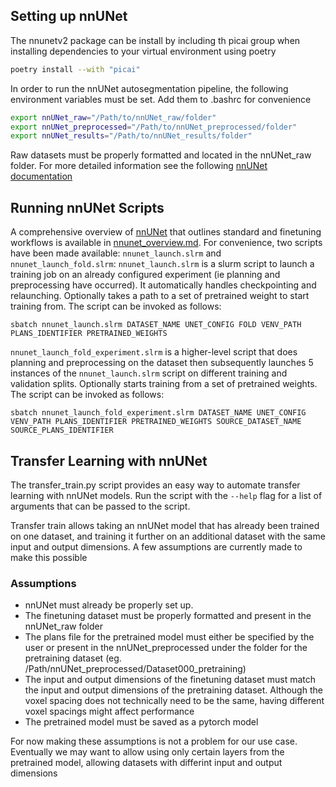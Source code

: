 ## Setting up nnUNet

The nnunetv2 package can be install by including th picai group when installing dependencies to your virtual environment using poetry

```bash
poetry install --with "picai"
```

In order to run the nnUNet autosegmentation pipeline, the following environment variables must be set. Add them to .bashrc for convenience

```bash
export nnUNet_raw="/Path/to/nnUNet_raw/folder"
export nnUNet_preprocessed="/Path/to/nnUNet_preprocessed/folder"
export nnUNet_results="/Path/to/nnUNet_results/folder"
```

Raw datasets must be properly formatted and located in the nnUNet_raw folder. For more detailed information see the following [nnUNet documentation](https://github.com/MIC-DKFZ/nnUNet/blob/master/documentation/dataset_format.md)

## Running nnUNet Scripts
A comprehensive overview of [nnUNet](https://github.com/MIC-DKFZ/nnUNet) that outlines standard and finetuning workflows is available in [nnunet_overview.md](nnunet_overview.md). For convenience, two scripts have been made available: `nnunet_launch.slrm` and `nnunet_launch_fold.slrm`:
`nnunet_launch.slrm` is a slurm script to launch a training job on an already configured experiment (ie planning and preprocessing have occurred). It automatically handles checkpointing and relaunching. Optionally takes a path to a set of pretrained weight to start training from. The script can be invoked as follows:
```
sbatch nnunet_launch.slrm DATASET_NAME UNET_CONFIG FOLD VENV_PATH PLANS_IDENTIFIER PRETRAINED_WEIGHTS
```
`nnunet_launch_fold_experiment.slrm` is a higher-level script that does planning and preprocessing on the dataset then subsequently launches 5 instances of the `nnunet_launch.slrm` script on different training and validation splits. Optionally starts training from a set of pretrained weights. The script can be invoked as follows:
```
sbatch nnunet_launch_fold_experiment.slrm DATASET_NAME UNET_CONFIG VENV_PATH PLANS_IDENTIFIER PRETRAINED_WEIGHTS SOURCE_DATASET_NAME SOURCE_PLANS_IDENTIFIER
```

## Transfer Learning with nnUNet

The transfer_train.py script provides an easy way to automate transfer learning with nnUNet models. Run the script with the `--help` flag for a list of arguments that can be passed to the script.

Transfer train allows taking an nnUNet model that has already been trained on one dataset, and training it further on an additional dataset with the same input and output dimensions. A few assumptions are currently made to make this possible

### Assumptions

- nnUNet must already be properly set up.
- The finetuning dataset must be properly formatted and present in the nnUNet_raw folder
- The plans file for the pretrained model must either be specified by the user or present in the nnUNet_preprocessed under the folder for the pretraining dataset (eg. /Path/nnUNet_preprocessed/Dataset000_pretraining)
- The input and output dimensions of the finetuning dataset must match the input and output dimensions of the pretraining dataset. Although the voxel spacing does not technically need to be the same, having different voxel spacings might affect performance
- The pretrained model must be saved as a pytorch model

For now making these assumptions is not a problem for our use case. Eventually we may want to allow using only certain layers from the pretrained model, allowing datasets with differint input and output dimensions
